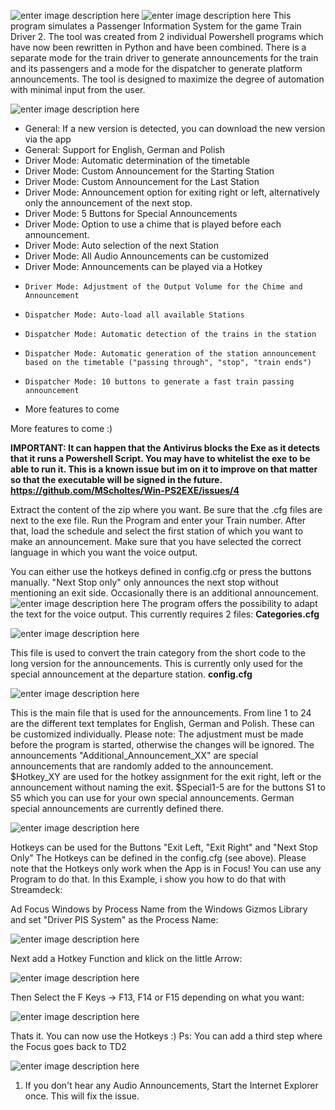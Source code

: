 
![enter image description here](https://cloud.furry.fm/index.php/apps/files_sharing/publicpreview/tZCD2s7BQxzZcTY?file=&fileId=1093590&x=3844&y=1951&a=true)
![enter image description here](https://cloud.furry.fm/index.php/apps/files_sharing/publicpreview/a7Xkk97Ys8wALPi?file=&fileId=1093616&x=3844&y=1951&a=true)
This program simulates a Passenger Information System for the game Train Driver 2. The tool was created from 2 individual Powershell programs which have now been rewritten in Python and have been combined. There is a separate mode for the train driver to generate announcements for the train and its passengers and a mode for the dispatcher to generate platform announcements. The tool is designed to maximize the degree of automation with minimal input from the user. 

![enter image description here](https://cloud.furry.fm/index.php/apps/files_sharing/publicpreview/R7CXwYWC3wfx3wo?file=&fileId=1093632&x=3844&y=1951&a=true)

-  General: If a new version is detected, you can download the new version via the app
-  General: Support for English, German and Polish
-   Driver Mode: Automatic determination of the timetable
-   Driver Mode: Custom Announcement for the Starting Station
-   Driver Mode: Custom Announcement for the Last Station
-   Driver Mode: Announcement option for exiting right or left, alternatively only the announcement of the next stop.
-   Driver Mode: 5 Buttons for Special Announcements
-   Driver Mode: Option to use a chime that is played before each announcement.
-   Driver Mode: Auto selection of the next Station
-   Driver Mode: All Audio Announcements can be customized
-  	Driver Mode: Announcements can be played via a Hotkey
-	  Driver Mode: Adjustment of the Output Volume for the Chime and Announcement
-	  Dispatcher Mode: Auto-load all available Stations
-	  Dispatcher Mode: Automatic detection of the trains in the station
-	  Dispatcher Mode: Automatic generation of the station announcement based on the timetable ("passing through", "stop", "train ends")
-	  Dispatcher Mode: 10 buttons to generate a fast train passing announcement
-   More features to come

More features to come :)

**IMPORTANT: It can happen that the Antivirus blocks the Exe as it detects that it runs a Powershell Script. You may have to whitelist the exe to be able to run it. This is a known issue but im on it to improve on that matter so that the executable will be signed in the future. https://github.com/MScholtes/Win-PS2EXE/issues/4**

Extract the content of the zip where you want. Be sure that the .cfg files are next to the exe file. Run the Program and enter your Train number. After that, load the schedule and select the first station of which you want to make an announcement. Make sure that you have selected the correct language in which you want the voice output.

You can either use the hotkeys defined in config.cfg or press the buttons manually. "Next Stop only" only announces the next stop without mentioning an exit side. Occasionally there is an additional announcement.
![enter image description here](https://cloud.furry.fm/index.php/apps/files_sharing/publicpreview/foi59jd93yBnbjs?file=&fileId=1093648&x=3844&y=1951&a=true)
The program offers the possibility to adapt the text for the voice output. This currently requires 2 files:
**Categories.cfg**

![enter image description here](https://cloud.furry.fm/index.php/apps/files_sharing/publicpreview/ZgD7mCs6mkfzaRA?file=&fileId=1093589&x=3844&y=1951&a=true)

This file is used to convert the train category from the short code to the long version for the announcements. This is currently only used for the special announcement at the departure station.
**config.cfg**

![enter image description here](https://cloud.furry.fm/index.php/apps/files_sharing/publicpreview/BDzFz79a8FCAN4q?file=&fileId=1093591&x=3844&y=1951&a=true)

This is the main file that is used for the announcements. From line 1 to 24 are the different text templates for English, German and Polish. These can be customized individually. Please note: The adjustment must be made before the program is started, otherwise the changes will be ignored. 
The announcements "Additional_Announcement_XX" are special announcements that are randomly added to the announcement.
$Hotkey_XY are used for the hotkey assignment for the exit right, left or the announcement without naming the exit.
$Special1-5 are for the buttons S1 to S5 which you can use for your own special announcements. German special announcements are currently defined there.

![enter image description here](https://cloud.furry.fm/index.php/apps/files_sharing/publicpreview/8S7Xini4WtQ4cmF?file=&fileId=1093668&x=3844&y=1951&a=true)

Hotkeys can be used for the Buttons "Exit Left, "Exit Right" and "Next Stop Only" The Hotkeys can be defined in the config.cfg (see above). Please note that the Hotkeys only work when the App is in Focus! You can use any Program to do that. In this Example, i show you how to do that with Streamdeck:

Ad Focus Windows by Process Name from the Windows Gizmos Library  and set "Driver PIS System" as the Process Name:

![enter image description here](https://cloud.furry.fm/index.php/apps/files_sharing/publicpreview/mJ4eeW4x49TsBws?file=&fileId=1093522&x=1926&y=1057&a=true)

Next add a Hotkey Function and klick on the little Arrow:

![enter image description here](https://cloud.furry.fm/index.php/apps/files_sharing/publicpreview/z8DPpMFe4gxHnWo?file=&fileId=1093523&x=1926&y=1057&a=true)

Then Select the F Keys -> F13, F14 or F15 depending on what you want:

![enter image description here](https://cloud.furry.fm/index.php/apps/files_sharing/publicpreview/GNnr3CpqbD78CDL?file=&fileId=1093521&x=1926&y=1057&a=true)

Thats it. You can now use the Hotkeys :) Ps: You can add a third step where the Focus goes back to TD2

![enter image description here](https://cloud.furry.fm/index.php/apps/files_sharing/publicpreview/D5fi2oJJdH9yaHj?file=&fileId=1093667&x=3844&y=1951&a=true)

1. If you don't hear any Audio Announcements, Start the Internet Explorer once. This will fix the issue.
